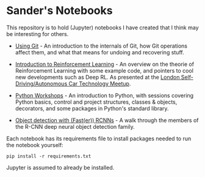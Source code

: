 # Sander's Notebooks

This repository is to hold (Jupyter) notebooks I have created that I
think may be interesting for others.

* [Using Git](using_git/using_git.ipynb) - An introduction to the
  internals of Git, how Git operations affect them, and what that
  means for undoing and recovering stuff.

* [Introduction to Reinforcement Learning](reinforcement_learning/reinforcement_learning.ipynb) -
  An overview on the theorie of Reinforcement Learning with some
  example code, and pointers to cool new developments such as Deep
  RL. As presented at the
  [London Self-Driving/Autonomous Car Technology Meetup](https://www.meetup.com/London-Self-Driving-Autonomous-Car-Technology-Meetup/).

* [Python Workshops](python_workshop) - An introduction to Python,
  with sessions covering Python basics, control and project
  structures, classes & objects, decorators, and some packages in
  Python's standard library.

* [Object detection with (Fast(er)) RCNNs](object_detection_rcnn/Object%20detection%20with%20%28Fast%28er%29%29%20RCNNs.ipynb) - A walk through the members of the R-CNN deep neural
  object detection family.

Each notebook has its requirements file to install
packages needed to run the notebook yourself:

    pip install -r requirements.txt

Jupyter is assumed to already be installed.
